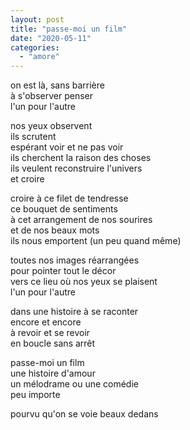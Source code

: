 ```yaml
---
layout: post
title: "passe-moi un film"
date: "2020-05-11"
categories:
  - "amore"
---
```


on est là, sans barrière  
à s'observer penser  
l'un pour l'autre  

nos yeux observent  
ils scrutent  
espérant voir et ne pas voir  
ils cherchent la raison des choses  
ils veulent reconstruire l'univers  
et croire  

croire à ce filet de tendresse  
ce bouquet de sentiments  
à cet arrangement de nos sourires  
et de nos beaux mots  
ils nous emportent
(un peu quand même)  

toutes nos images réarrangées  
pour pointer tout le décor  
vers ce lieu où nos yeux se plaisent  
l'un pour l'autre  

dans une histoire à se raconter  
encore et encore  
à revoir et se revoir  
en boucle sans arrêt  

passe-moi un film  
une histoire d'amour  
un mélodrame ou une comédie  
peu importe  

pourvu qu'on se voie beaux dedans  
